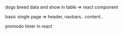 


dogs breed data and show in table => react component


basic single page => header, navbars..  content.. 


promodo timer in react


